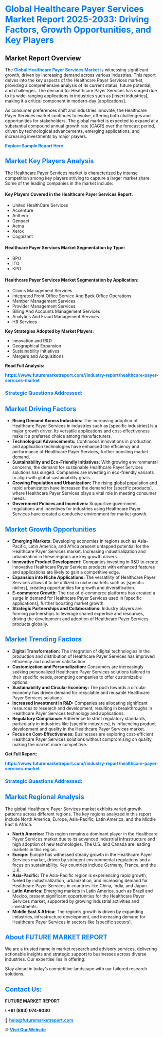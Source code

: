 <h1 style="color: #007BFF;">Global Healthcare Payer Services Market Report 2025-2033: Driving Factors, Growth Opportunities, and Key Players</h1>

<section id="overview">
<h2>Market Report Overview</h2>
<p>The <a href="https://www.futuremarketreport.com//industry-report/healthcare-payer-services-market" style="color: #007BFF; text-decoration: none;"><strong>Global Healthcare Payer Services Market</strong></a> is witnessing significant growth, driven by increasing demand across various industries. This report delves into the key aspects of the Healthcare Payer Services market, providing a comprehensive analysis of its current status, future potential, and challenges. The demand for Healthcare Payer Services has surged due to its wide-ranging applications in industries such as [insert industries], making it a critical component in modern-day [applications].</p>
<p>As consumer preferences shift and industries innovate, the Healthcare Payer Services market continues to evolve, offering both challenges and opportunities for stakeholders. The global market is expected to expand at a substantial compound annual growth rate (CAGR) over the forecast period, driven by technological advancements, emerging applications, and increasing investments by major players.</p>
</section>

<section id="overview">
<p><a href="https://www.futuremarketreport.com//request-sample/reportId=82686" style="color: #007BFF; text-decoration: none;"><strong>Explore Sample Report Here</strong></a></p>
</section>

<section id="key-players">
<h2 style="color: #007BFF;">Market Key Players Analysis</h2>
<p>The Healthcare Payer Services market is characterized by intense competition among key players striving to capture a larger market share. Some of the leading companies in the market include:</p>
<h4>Key Players Covered in the Healthcare Payer Services Report:</h4>
<ul><li>United HealthCare Services</li><li>Accenture</li><li>Anthem</li><li>Genpact</li><li>Aetna</li><li>Xerox</li><li>Cognizant</li></ul>
<h4>Healthcare Payer Services Market Segmentation by Type:</h4>
<ul><li>BPO</li><li>ITO</li><li>KPO</li></ul>

<h4>Healthcare Payer Services Market Segmentation by Application:</h4>
<ul><li>Claims Management Services</li><li>Integrated Front Office Service And Back Office Operations</li><li>Member Management Services</li><li>Provider Management Services</li><li>Billing And Accounts Management Services</li><li>Analytics And Fraud Management Services</li><li>HR Services</li></ul>
<p><strong>Key Strategies Adopted by Market Players:</strong></p>
<ul>
<li>Innovation and R&D</li>
<li>Geographical Expansion</li>
<li>Sustainability Initiatives</li>
<li>Mergers and Acquisitions</li>
</ul>
</section>

<section>
<p><strong>Read Full Analysis: </strong></p><a href="https://www.futuremarketreport.com//industry-report/healthcare-payer-services-market" style="color: #007BFF; text-decoration: none;"><strong>https://www.futuremarketreport.com//industry-report/healthcare-payer-services-market</strong></a>
<h3 style="color: #007BFF;">Strategic Questions Addressed:</h3>
</section>

<section id="driving-factors">
<h2 style="color: #007BFF;">Market Driving Factors</h2>
<ul>
<li><strong>Rising Demand Across Industries:</strong> The increasing adoption of Healthcare Payer Services in industries such as [specific industries] is a major growth driver. Its versatile applications and cost-effectiveness make it a preferred choice among manufacturers.</li>
<li><strong>Technological Advancements:</strong> Continuous innovations in production and application technologies have enhanced the efficiency and performance of Healthcare Payer Services, further boosting market demand.</li>
<li><strong>Sustainability and Eco-Friendly Initiatives:</strong> With growing environmental concerns, the demand for sustainable Healthcare Payer Services solutions has surged. Companies are investing in eco-friendly variants to align with global sustainability goals.</li>
<li><strong>Growing Population and Urbanization:</strong> The rising global population and rapid urbanization have increased the demand for [specific products], where Healthcare Payer Services plays a vital role in meeting consumer needs.</li>
<li><strong>Government Policies and Incentives:</strong> Supportive government regulations and incentives for industries using Healthcare Payer Services have created a conducive environment for market growth.</li>
</ul>
</section>

<section id="growth-opportunities">
<h2 style="color: #007BFF;">Market Growth Opportunities</h2>
<ul>
<li><strong>Emerging Markets:</strong> Developing economies in regions such as Asia-Pacific, Latin America, and Africa present untapped potential for the Healthcare Payer Services market. Increasing industrialization and urbanization in these regions are key growth drivers.</li>
<li><strong>Innovative Product Development:</strong> Companies investing in R&D to create innovative Healthcare Payer Services products with enhanced features and applications are likely to gain a competitive edge.</li>
<li><strong>Expansion into Niche Applications:</strong> The versatility of Healthcare Payer Services allows it to be utilized in niche markets such as [specific niches], creating opportunities for growth and diversification.</li>
<li><strong>E-commerce Growth:</strong> The rise of e-commerce platforms has created a surge in demand for Healthcare Payer Services used in [specific applications], further boosting market growth.</li>
<li><strong>Strategic Partnerships and Collaborations:</strong> Industry players are forming partnerships to leverage shared expertise and resources, driving the development and adoption of Healthcare Payer Services products globally.</li>
</ul>
</section>

<section id="trending-factors">
<h2 style="color: #007BFF;">Market Trending Factors</h2>
<ul>
<li><strong>Digital Transformation:</strong> The integration of digital technologies in the production and distribution of Healthcare Payer Services has improved efficiency and customer satisfaction.</li>
<li><strong>Customization and Personalization:</strong> Consumers are increasingly seeking personalized Healthcare Payer Services solutions tailored to their specific needs, prompting companies to offer customizable options.</li>
<li><strong>Sustainability and Circular Economy:</strong> The push towards a circular economy has driven demand for recyclable and reusable Healthcare Payer Services solutions.</li>
<li><strong>Increased Investment in R&D:</strong> Companies are allocating significant resources to research and development, resulting in breakthroughs in Healthcare Payer Services technology and applications.</li>
<li><strong>Regulatory Compliance:</strong> Adherence to strict regulatory standards, particularly in industries like [specific industries], is influencing product development and quality in the Healthcare Payer Services market.</li>
<li><strong>Focus on Cost-Effectiveness:</strong> Businesses are exploring cost-efficient Healthcare Payer Services solutions without compromising on quality, making the market more competitive.</li>
</ul>
</section>

<section>
<p><strong>Get Full Report: </strong></p><a href="https://www.futuremarketreport.com//industry-report/healthcare-payer-services-market" style="color: #007BFF; text-decoration: none;"><strong>https://www.futuremarketreport.com//industry-report/healthcare-payer-services-market</strong></a>
<h3 style="color: #007BFF;">Strategic Questions Addressed:</h3>
</section>


<section id="regional-analysis">
<h2 style="color: #007BFF;">Market Regional Analysis</h2>
<p>The global Healthcare Payer Services market exhibits varied growth patterns across different regions. The key regions analyzed in this report include North America, Europe, Asia-Pacific, Latin America, and the Middle East & Africa:</p>
<ul>
<li><strong>North America:</strong> This region remains a dominant player in the Healthcare Payer Services market due to its advanced industrial infrastructure and high adoption of new technologies. The U.S. and Canada are leading markets in this region.</li>
<li><strong>Europe:</strong> Europe has witnessed steady growth in the Healthcare Payer Services market, driven by stringent environmental regulations and a focus on sustainability. Key countries include Germany, France, and the U.K.</li>
<li><strong>Asia-Pacific:</strong> The Asia-Pacific region is experiencing rapid growth, fueled by industrialization, urbanization, and increasing demand for Healthcare Payer Services in countries like China, India, and Japan.</li>
<li><strong>Latin America:</strong> Emerging markets in Latin America, such as Brazil and Mexico, present significant opportunities for the Healthcare Payer Services market, supported by growing industrial activities and investments.</li>
<li><strong>Middle East & Africa:</strong> The region’s growth is driven by expanding industries, infrastructure development, and increasing demand for Healthcare Payer Services in sectors like [specific sectors].</li>
</ul>
</section>

<footer>
<h2 style="color: #007BFF;">About FUTURE MARKET REPORT</h2>
<p>We are a trusted name in market research and advisory services, delivering actionable insights and strategic support to businesses across diverse industries. Our expertise lies in offering:</p>

<p>Stay ahead in today’s competitive landscape with our tailored research solutions.</p>

<h2 style="color: #007BFF;">Contact Us:</h2>
<p><strong>FUTURE MARKET REPORT</strong></p>
<p>📞 <strong>+91 (883) 074-8030</strong></p>
<p>📧 <strong><a href="mailto:help@futuremarketreport.com" style="color: #007BFF;">help@futuremarketreport.com</a></strong></p>
<p>🌐 <strong><a href="https://www.futuremarketreport.com/" style="color: #007BFF;">Visit Our Website</a></strong></p>
</footer>